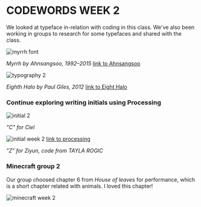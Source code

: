 # CODEWORDS WEEK 2

We looked at typeface in-relation with coding in this class. We've also been working in groups to research for some typefaces and shared with the class.

![myrrh font](https://user-images.githubusercontent.com/68975607/91927451-21c26580-ed0c-11ea-812e-547453cc2b5c.jpg)

*Myrrh by Ahnsangsoo, 1992–2015* 
[link to Ahnsangsoo](https://letterformarchive.org/news/from-the-collection-ahn-sang-soo)

![typography 2](https://user-images.githubusercontent.com/68975607/91927729-d5c3f080-ed0c-11ea-93e9-0b277dc0d880.jpg)

*Eighth Halo by Paul Giles, 2012*
[link to Eight Halo](https://www.behance.net/gallery/4774481/Eighth-Halo-Typography)

### Continue exploring writing initials using Processing

![initial 2](https://user-images.githubusercontent.com/68975607/91928871-b7132900-ed0f-11ea-89fc-d2c293898416.jpg)

*"C" for Ciel*

![initial week 2](https://user-images.githubusercontent.com/68975607/91928657-2c322e80-ed0f-11ea-82fd-b1dca48a2b2d.jpg)
[link to processing](http://127.0.0.1:8497/)

*"Z" for Ziyun, code from TAYLA ROGIC* 

### Minecraft group 2
Our group choosed chapter 6 from *House of leaves* for performance, which is a short chapter related with animals. I loved this chapter!

![minecraft week 2](https://user-images.githubusercontent.com/68975607/91945829-9fe53300-ed31-11ea-9c03-5390d6f8f116.jpg)






